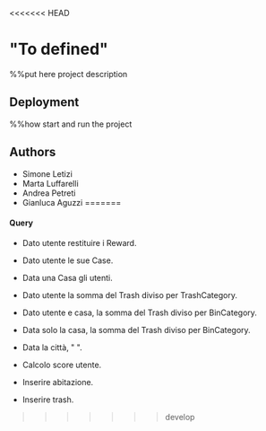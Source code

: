 <<<<<<< HEAD
# "To defined"

%%put here project description 

## Deployment

%%how start and run the project



## Authors

- Simone Letizi
- Marta Luffarelli
- Andrea Petreti
- Gianluca Aguzzi
=======
#### Query
- Dato utente restituire i Reward.
- Dato utente le sue Case.
- Data una Casa gli utenti.
- Dato utente la somma del Trash diviso per TrashCategory.
- Dato utente e casa, la somma del Trash diviso per BinCategory.
- Data solo la casa, la somma del Trash diviso per BinCategory.
- Data la città, 	"		".

- Calcolo score utente.

- Inserire abitazione.
- Inserire trash.

>>>>>>> develop

